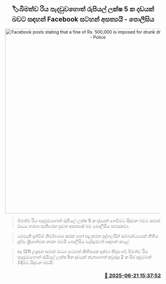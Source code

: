 <p align='center'><b><h2 align='center' title='Facebook posts stating that a fine of Rs. 500,000 is imposed for drunk driving are false - Police'>🏷බීමත්ව රිය පැදවුවහොත් රුපියල් ලක්ෂ 5 ක දඩයක් බවට සඳහන් Facebook සටහන් අසත්‍යයි - පොලීසිය</h2></b></p>
<p align='center'><img src='https://helakuru.sgp1.cdn.digitaloceanspaces.com/esana/images/lib/srilanka-police[1].jpg' width='600' alt='Facebook posts stating that a fine of Rs. 500,000 is imposed for drunk driving are false - Police'></p>

> බීමත්ව රිය පැදවුවහොත් රුපියල් ලක්ෂ 5 ක දඩයක් ගෙවීමට සිදුවන බවට සමාජ මාධ්‍ය හරහා පැතිරෙ​න පුවත අසත්‍යක් බව ‍පොලීසිය පවසනවා.

> මෙවැනි දැන්වීම් නිර්මාණය කරන හෝ ප​ළකරන පුද්ගලයින් සම්බන්ධයෙන් නීතිය දැඩිව ක්‍රියාත්මක කර​න බවයි පොලීසිය වැඩිදුරටත් සඳහන් කළේ.

> අද (21) උදෑසන සමාජ මාධ්‍ය සටහන් කිහිපයක දක්වා තිබුණේ, බීමත්ව රිය පැදවුවහොත් රුපියල් ලක්ෂ 5ක දඩයක් නැතහොත් අවුරුදු 2 ක සිර දඬුවමක් විඳීමට සිදුවන බවයි.



<h3 align='right'><a href='https://www.helakuru.lk/esana/p/111226/'>📅 2025-06-21 15:37:52</a></h3>
